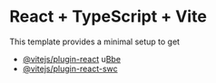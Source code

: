 # React + TypeScript + Vite
This template provides a minimal setup to get
- [@vitejs/plugin-react](https://github.com/vitejs/vite-plugin-react/blob/main/packagesplugin-react/REDM.md) u[Bbe](htps:/babeljs.o) 
- [@vitejs/plugin-react-swc](https://github.com/vitejs/vite-plugin-react-swc) 
